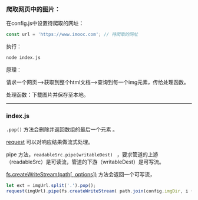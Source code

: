 ### 爬取网页中的图片：

在config.js中设置待爬取的网址：

```javascript
const url = 'https://www.imooc.com'; // 待爬取的网址
```

执行：

```bash
node index.js
```



原理：

请求一个网页——>获取到整个html文档——>查询到每一个img元素，传给处理函数。

处理函数：下载图片并保存至本地。



---



### index.js

`.pop()`  方法会删除并返回数组的最后一个元素 。

[request](https://www.npmjs.com/package/request#streaming) 可以对响应结果做流式处理。

pipe 方法，`readableSrc.pipe(writableDest) ` ，要求管道的上游（readableSrc）是可读流，管道的下游（writableDest）是可写流。

[fs.createWriteStream(path[, options])](http://nodejs.cn/api/fs.html#fs_fs_createwritestream_path_options)  方法会返回一个可写流，

```javascript
let ext = imgUrl.split('.').pop();
request(imgUrl).pipe(fs.createWriteStream( path.join(config.imgDir, i + '.' + ext), { 'encoding': 'utf-8' } ) );
```


